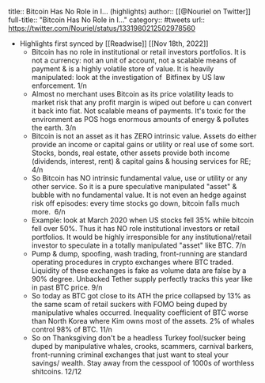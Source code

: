 title:: Bitcoin Has No Role in I... (highlights)
author:: [[@Nouriel on Twitter]]
full-title:: "Bitcoin Has No Role in I..."
category:: #tweets
url:: https://twitter.com/Nouriel/status/1331980212502978560

- Highlights first synced by [[Readwise]] [[Nov 18th, 2022]]
	- Bitcoin has no role in institutional or retail investors portfolios. It is not a currency: not an unit of account, not a scalable means of payment & is a highly volatile store of value. It is heavily manipulated: look at the investigation of  Bitfinex by US law enforcement. 1/n
	- Almost no merchant uses Bitcoin as its price volatility leads to market risk that any profit margin is wiped out before u can convert it back into fiat. Not scalable means of payments. It's toxic for the environment as POS hogs enormous amounts of energy & pollutes the earth. 3/n
	- Bitcoin is not an asset as it has ZERO intrinsic value. Assets do either provide an income or capital gains or utility or real use of some sort. Stocks, bonds, real estate, other assets provide both income (dividends, interest, rent) & capital gains & housing services for RE; 4/n
	- So Bitcoin has NO intrinsic fundamental value, use or utility or any other service. So it is a pure speculative manipulated "asset" & bubble with no fundamental value. It is not even an hedge against risk off episodes: every time stocks go down, bitcoin falls much more.  6/n
	- Example: look at March 2020 when US stocks fell 35% while bitcoin fell over 50%. Thus it has NO role institutional investors or retail portfolios. It would be highly irresponsible for any institutional/retail investor to speculate in a totally manipulated "asset" like BTC. 7/n
	- Pump & dump, spoofing, wash trading, front-running are standard operating procedures in crypto exchanges where BTC traded. Liquidity of these exchanges is fake as volume data are false by a 90% degree. Unbacked Tether supply perfectly tracks this year like in past BTC price. 9/n
	- So today as BTC got close to its ATH the price collapsed by 13% as the same scam of retail suckers with FOMO being duped by manipulative whales occurred. Inequality coefficient of BTC worse than North Korea where Kim owns most of the assets. 2% of whales control 98% of BTC. 11/n
	- So on Thanksgiving don't be a headless Turkey fool/sucker being duped by manipulative whales, crooks, scammers, carnival barkers, front-running criminal exchanges that just want to steal your savings/ wealth. Stay away from the cesspool of 1000s of worthless shitcoins. 12/12